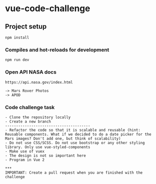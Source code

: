 # vue-code-challenge

## Project setup

```
npm install
```

### Compiles and hot-reloads for development

```
npm run dev
```

### Open API NASA docs

```
https://api.nasa.gov/index.html

-> Mars Rover Photos
-> APOD
```

### Code challenge task

```
- Clone the repository locally
- Create a new branch
---------------------------------------
- Refactor the code so that it is scalable and reusable (hint: Reusable components. What if we decided to do a date picker for the Mars images? Don't add one, but think of scalability)
- Do not use CSS/SCSS. Do not use bootstrap or any other styling library. Only use vue-styled-components
- Make use of vuex
- The design is not so important here
- Program in Vue 2

***
IMPORTANT: Create a pull request when you are finished with the challenge
```
